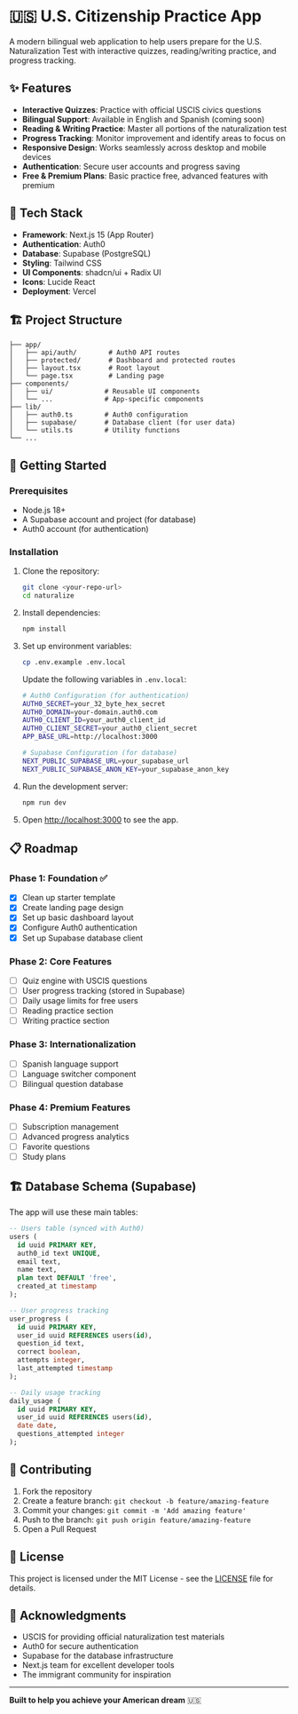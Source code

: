 # 🇺🇸 U.S. Citizenship Practice App

A modern bilingual web application to help users prepare for the U.S. Naturalization Test with interactive quizzes, reading/writing practice, and progress tracking.

## ✨ Features

- **Interactive Quizzes**: Practice with official USCIS civics questions
- **Bilingual Support**: Available in English and Spanish (coming soon)
- **Reading & Writing Practice**: Master all portions of the naturalization test
- **Progress Tracking**: Monitor improvement and identify areas to focus on
- **Responsive Design**: Works seamlessly across desktop and mobile devices
- **Authentication**: Secure user accounts and progress saving
- **Free & Premium Plans**: Basic practice free, advanced features with premium

## 🧱 Tech Stack

- **Framework**: Next.js 15 (App Router)
- **Authentication**: Auth0
- **Database**: Supabase (PostgreSQL)
- **Styling**: Tailwind CSS
- **UI Components**: shadcn/ui + Radix UI
- **Icons**: Lucide React
- **Deployment**: Vercel

## 🏗️ Project Structure

```
├── app/
│   ├── api/auth/        # Auth0 API routes
│   ├── protected/       # Dashboard and protected routes
│   ├── layout.tsx       # Root layout
│   └── page.tsx         # Landing page
├── components/
│   ├── ui/             # Reusable UI components
│   └── ...             # App-specific components
├── lib/
│   ├── auth0.ts        # Auth0 configuration
│   ├── supabase/       # Database client (for user data)
│   └── utils.ts        # Utility functions
└── ...
```

## 🚀 Getting Started

### Prerequisites

- Node.js 18+ 
- A Supabase account and project (for database)
- Auth0 account (for authentication)

### Installation

1. Clone the repository:
   ```bash
   git clone <your-repo-url>
   cd naturalize
   ```

2. Install dependencies:
   ```bash
   npm install
   ```

3. Set up environment variables:
   ```bash
   cp .env.example .env.local
   ```
   
   Update the following variables in `.env.local`:
   ```bash
   # Auth0 Configuration (for authentication)
   AUTH0_SECRET=your_32_byte_hex_secret
   AUTH0_DOMAIN=your-domain.auth0.com
   AUTH0_CLIENT_ID=your_auth0_client_id
   AUTH0_CLIENT_SECRET=your_auth0_client_secret
   APP_BASE_URL=http://localhost:3000
   
   # Supabase Configuration (for database)
   NEXT_PUBLIC_SUPABASE_URL=your_supabase_url
   NEXT_PUBLIC_SUPABASE_ANON_KEY=your_supabase_anon_key
   ```

4. Run the development server:
   ```bash
   npm run dev
   ```

5. Open [http://localhost:3000](http://localhost:3000) to see the app.

## 📋 Roadmap

### Phase 1: Foundation ✅
- [x] Clean up starter template
- [x] Create landing page design
- [x] Set up basic dashboard layout
- [x] Configure Auth0 authentication
- [x] Set up Supabase database client

### Phase 2: Core Features
- [ ] Quiz engine with USCIS questions
- [ ] User progress tracking (stored in Supabase)
- [ ] Daily usage limits for free users
- [ ] Reading practice section
- [ ] Writing practice section

### Phase 3: Internationalization
- [ ] Spanish language support
- [ ] Language switcher component
- [ ] Bilingual question database

### Phase 4: Premium Features
- [ ] Subscription management
- [ ] Advanced progress analytics
- [ ] Favorite questions
- [ ] Study plans

## 🏗️ Database Schema (Supabase)

The app will use these main tables:

```sql
-- Users table (synced with Auth0)
users (
  id uuid PRIMARY KEY,
  auth0_id text UNIQUE,
  email text,
  name text,
  plan text DEFAULT 'free',
  created_at timestamp
);

-- User progress tracking
user_progress (
  id uuid PRIMARY KEY,
  user_id uuid REFERENCES users(id),
  question_id text,
  correct boolean,
  attempts integer,
  last_attempted timestamp
);

-- Daily usage tracking
daily_usage (
  id uuid PRIMARY KEY,
  user_id uuid REFERENCES users(id),
  date date,
  questions_attempted integer
);
```

## 🤝 Contributing

1. Fork the repository
2. Create a feature branch: `git checkout -b feature/amazing-feature`
3. Commit your changes: `git commit -m 'Add amazing feature'`
4. Push to the branch: `git push origin feature/amazing-feature`
5. Open a Pull Request

## 📄 License

This project is licensed under the MIT License - see the [LICENSE](LICENSE) file for details.

## 🙏 Acknowledgments

- USCIS for providing official naturalization test materials
- Auth0 for secure authentication
- Supabase for the database infrastructure
- Next.js team for excellent developer tools
- The immigrant community for inspiration

---

**Built to help you achieve your American dream** 🇺🇸
